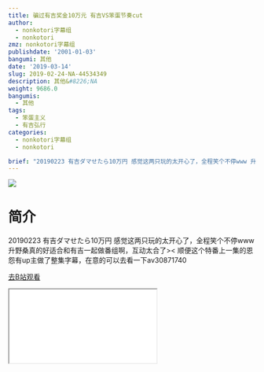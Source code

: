 ```yaml
---
title: 骗过有吉奖金10万元 有吉VS笨蛋节奏cut
author:
  - nonkotori字幕组
  - nonkotori
zmz: nonkotori字幕组
publishdate: '2001-01-03'
bangumi: 其他
date: '2019-03-14'
slug: 2019-02-24-NA-44534349
description: 其他&#8226;NA
weight: 9686.0
bangumis:
  - 其他
tags:
  - 笨蛋主义
  - 有吉弘行
categories:
  - nonkotori字幕组
  - nonkotori

brief: "20190223 有吉ダマせたら10万円 感觉这两只玩的太开心了，全程笑个不停www 升野桑真的好适合和有吉一起做番组啊，互动太合了>< 顺便这个特番上一集的恩怨有up主做了整集字幕，在意的可以去看一下av30871740"
---
```

![](https://i.imgur.com/wv6z3CF.jpg)
# 简介  
20190223 有吉ダマせたら10万円
感觉这两只玩的太开心了，全程笑个不停www
升野桑真的好适合和有吉一起做番组啊，互动太合了><
顺便这个特番上一集的恩怨有up主做了整集字幕，在意的可以去看一下av30871740  

[去B站观看](https://www.bilibili.com/video/av44534349/)
<div class ="resp-container"><iframe class="testiframe" src="//player.bilibili.com/player.html?aid=44534349"", scrolling="no", allowfullscreen="true" > </iframe></div> 
